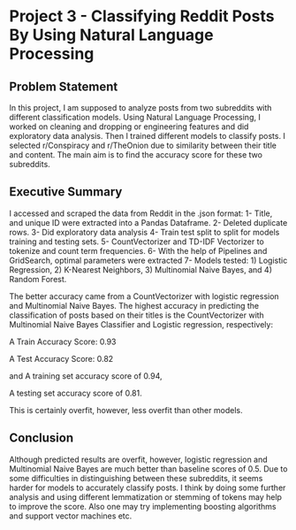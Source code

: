 # Project 3 - Classifying Reddit Posts By Using Natural Language Processing

## Problem Statement
In this project, I am supposed to analyze posts from two subreddits with different classification models. Using Natural Language Processing, I worked on cleaning and dropping or engineering features and did exploratory data analysis. Then I trained different models to classify posts. I selected r/Conspiracy and r/TheOnion due to similarity between their title and content. The main aim is to find the accuracy score for these two subreddits.

## Executive Summary
I accessed and scraped the data from Reddit in the .json format:
1- Title, and unique ID were extracted into a Pandas Dataframe.
2- Deleted duplicate rows.
3- Did exploratory data analysis 
4- Train test split to split for models training and testing sets. 
5- CountVectorizer and TD-IDF Vectorizer to tokenize and count term frequencies.
6- With the help of Pipelines and GridSearch, optimal parameters were extracted
7- Models tested: 1) Logistic Regression, 2) K-Nearest Neighbors, 3) Multinomial Naive Bayes, and 4) Random Forest.

The better accuracy came from a CountVectorizer with logistic regression and Multinomial Naive Bayes. The highest accuracy in predicting the classification of posts based on their titles is the CountVectorizer with Multinomial Naive Bayes Classifier and Logistic regression, respectively:

A Train Accuracy Score: 0.93

A Test Accuracy Score: 0.82

and
A training set accuracy score of 0.94,

A testing set accuracy score of 0.81.

This is certainly overfit, however, less overfit than other models.

## Conclusion
Although predicted results are overfit, however,  logistic regression and Multinomial Naive Bayes are much better than baseline scores of 0.5. Due to some difficulties in distinguishing between these subreddits, it seems harder for models to accurately classify posts. I think by doing some further analysis and using different lemmatization or stemming of tokens may help to improve the score. Also one may try implementing boosting algorithms and support vector machines etc.
